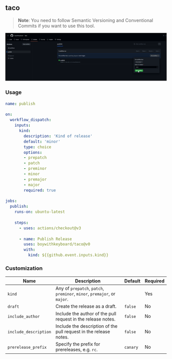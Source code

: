 ## taco

> **Note**: You need to follow Semantic Versioning and Conventional Commits if
> you want to use this tool.

![Demo](demo.png)

### Usage

```yml
name: publish

on:
  workflow_dispatch:
    inputs:
      kind:
        description: 'Kind of release'
        default: 'minor'
        type: choice
        options:
        - prepatch
        - patch
        - preminor
        - minor
        - premajor
        - major
        required: true

jobs:
  publish:
    runs-on: ubuntu-latest

    steps:
      - uses: actions/checkout@v3

      - name: Publish Release
        uses: boywithkeyboard/taco@v0
        with:
          kind: ${{github.event.inputs.kind}}
```

### Customization

| Name                  | Description                                                              | Default  | Required |
| --------------------- | ------------------------------------------------------------------------ | -------- | -------- |
| `kind`                | Any of `prepatch`, `patch`, `preminor`, `minor`, `premajor`, or `major`. |          | Yes      |
| `draft`               | Create the release as a draft.                                           | `false`  | No       |
| `include_author`      | Include the author of the pull request in the release notes.             | `false`  | No       |
| `include_description` | Include the description of the pull request in the release notes.        | `false`  | No       |
| `prerelease_prefix`   | Specify the prefix for prereleases, e.g. `rc`.                           | `canary` | No       |

